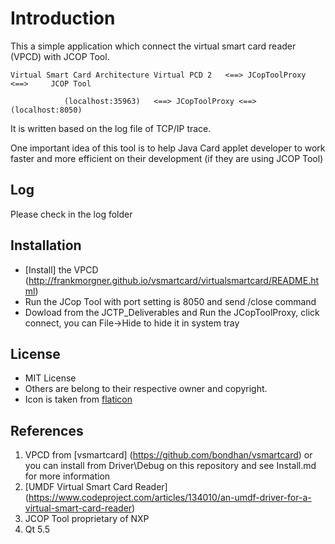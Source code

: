 Introduction
========

This a simple application which connect the virtual smart card reader (VPCD) with JCOP Tool.

	Virtual Smart Card Architecture Virtual PCD 2 	<==> JCopToolProxy <==> 	JCOP Tool

				(localhost:35963)	<==> JCopToolProxy <==> 	(localhost:8050)

It is written based on the log file of TCP/IP trace.

One important idea of this tool is to help Java Card applet developer to work faster and more efficient on their development (if they are using JCOP Tool)


Log
------------

Please check in the log folder


Installation
------------
- [Install] the VPCD (http://frankmorgner.github.io/vsmartcard/virtualsmartcard/README.html)
- Run the JCop Tool with port setting is 8050 and send /close command
- Dowload from the JCTP_Deliverables and Run the JCopToolProxy, click connect, you can File->Hide to hide it in system tray

License
------------

* MIT License
* Others are belong to their respective owner and copyright.
* Icon is taken from [flaticon](http://www.flaticon.com/)

References
------------
1. VPCD from [vsmartcard] (https://github.com/bondhan/vsmartcard) or you can install from Driver\Debug on this repository and see Install.md for more information
2. [UMDF Virtual Smart Card Reader] (https://www.codeproject.com/articles/134010/an-umdf-driver-for-a-virtual-smart-card-reader)
3. JCOP Tool proprietary of NXP
4. Qt 5.5
